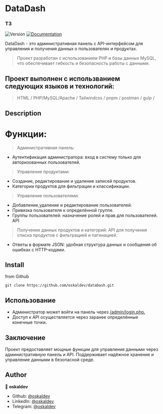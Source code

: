 # DataDash

### ТЗ

<p>
  <img alt="Version" src="https://img.shields.io/badge/version-1.0.0-blue.svg?cacheSeconds=2592000" />
  <a href="https://github.com/oskaldev/online-quiz#readme" target="_blank">
    <img alt="Documentation" src="https://img.shields.io/badge/documentation-yes-brightgreen.svg" />
  </a>
</p>

DataDash - это административная панель с API-интерфейсом для управления и получения данных о пользователях и продуктах.

> Проект разработан с использованием PHP и базы данных MySQL, что обеспечивает гибкость и безопасность работы с данными.

## Проект выполнен с использванием следующих языков и технологий:

> HTML / PHP/MySQL/Apache / Tailwindcss / pnpm / postman / gulp /

## Description

# Функции:

> Административная панель:

- Аутентификация администратора: вход в систему только для авторизованных пользователей.
> Управление продуктами:
- Создание, редактирование и удаление записей продуктов.
- Категории продуктов для фильтрации и классификации.
> Управление пользователями:
- Добавление,удаление и редактирование пользователей.
- Привязка пользователя к определённой группе.
- Группы пользователей: назначение ролей и прав для пользователей.
  API
> Получение данных продуктов и категорий: API для получения списка продуктов с фильтрацией и пагинацией.
- Ответы в формате JSON: удобная структура данных и сообщения об ошибках с HTTP-кодами.

## Install

from Github

```Github
git clone https://github.com/oskaldev/dataDash.git
```

## Использование

- Администратор может войти на панель через [/admin/login.php.](http://artemof9.beget.tech/admin/login.php)
- Доступ к API осуществляется через заранее определённые конечные точки.

## Заключение

Проект предоставляет мощные функции для управления данными через административную панель и API. Поддерживает надёжное хранение и управление данными в безопасной среде.

## Author

👤 **oskaldev**

- Github: [@oskaldev](https://github.com/oskaldev)
- LinkedIn: [@oskaldev](https://linkedin.com/in/oskaldev)
- Telegram: [@oskaldev](https://t.me/oskaldev)
